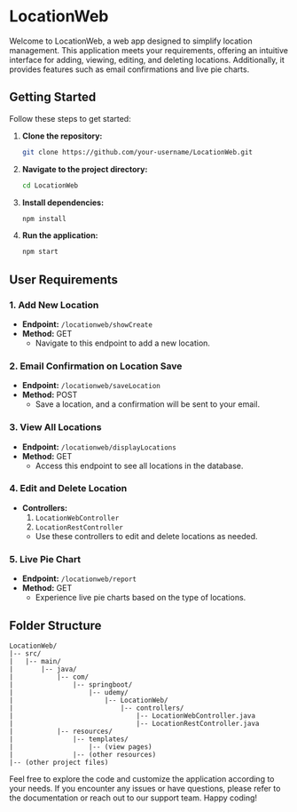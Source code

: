 # LocationWeb

Welcome to LocationWeb, a web app designed to simplify location management. This application meets your requirements, offering an intuitive interface for adding, viewing, editing, and deleting locations. Additionally, it provides features such as email confirmations and live pie charts.

## Getting Started

Follow these steps to get started:

1. **Clone the repository:**
   ```bash
   git clone https://github.com/your-username/LocationWeb.git
   ```

2. **Navigate to the project directory:**
   ```bash
   cd LocationWeb
   ```

3. **Install dependencies:**
   ```bash
   npm install
   ```

4. **Run the application:**
   ```bash
   npm start
   ```

## User Requirements

### 1. Add New Location
- **Endpoint:** `/locationweb/showCreate`
- **Method:** GET
   - Navigate to this endpoint to add a new location.

### 2. Email Confirmation on Location Save
- **Endpoint:** `/locationweb/saveLocation`
- **Method:** POST
   - Save a location, and a confirmation will be sent to your email.

### 3. View All Locations
- **Endpoint:** `/locationweb/displayLocations`
- **Method:** GET
   - Access this endpoint to see all locations in the database.

### 4. Edit and Delete Location
- **Controllers:**
   1. `LocationWebController`
   2. `LocationRestController`
   - Use these controllers to edit and delete locations as needed.

### 5. Live Pie Chart
- **Endpoint:** `/locationweb/report`
- **Method:** GET
   - Experience live pie charts based on the type of locations.

## Folder Structure

```
LocationWeb/
|-- src/
|   |-- main/
|       |-- java/
|           |-- com/
|               |-- springboot/
|                   |-- udemy/
|                       |-- LocationWeb/
|                           |-- controllers/
|                               |-- LocationWebController.java
|                               |-- LocationRestController.java
|           |-- resources/
|               |-- templates/
|                   |-- (view pages)
|               |-- (other resources)
|-- (other project files)
```

Feel free to explore the code and customize the application according to your needs. If you encounter any issues or have questions, please refer to the documentation or reach out to our support team. Happy coding!
